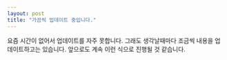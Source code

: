 ```yaml
---
layout: post
title: "가끔씩 업데이트 중입니다."
---
```


요즘 시간이 없어서 업데이트를 자주 못합니다.
그래도 생각날때마다 조금씩 내용을 업데이트하고는 있습니다.
앞으로도 계속 이런 식으로 진행될 것 같습니다.
